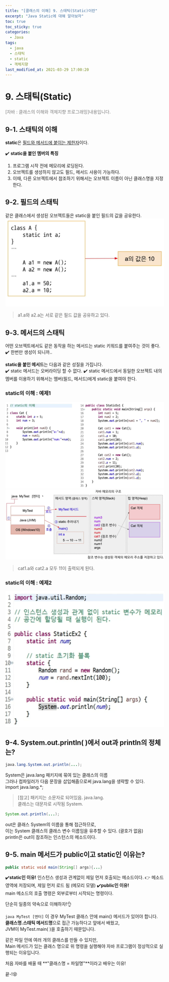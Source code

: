 ```yaml
---
title: "[클래스의 이해] 9. 스태틱(Static)이란"
excerpt: "Java Static에 대해 알아보자"
toc: true
toc_sticky: true
categories:
  - Java
tags:
  - java
  - 스태틱
  - static
  - 객체지향
last_modified_at: 2021-03-29 17:00:20
---
```


# 9. 스태틱(Static)
<span style="color:grey">[자바 : 클래스의 이해와 객체지향 프로그래밍]내용입니다.</span>
  
## 9-1. 스태틱의 이해
**static**은 <u>필드와 메서드에 붙이는 제한자</u>이다.  

✔️ **static을 붙인 멤버의 특징**  
1. 프로그램 시작 전에 메모리에 로딩된다.
2. 오브젝트를 생성하지 않고도 필드, 메서드 사용이 가능하다.
3. 이때, 다른 오브젝트에서 참조하기 위해서는 오브젝트 이름이 아닌 클래스명을 지정한다.

## 9-2. 필드의 스태틱
같은 클래스에서 생성된 오브젝트들은 static을 붙인 필드의 값을 공유한다.  
![이미지](/assets/images/JAVA/static/static1.png)
> a1.a와 a2.a는 서로 같은 필드 값을 공유하고 있다.

## 9-3. 메서드의 스태틱
어떤 오브젝트에서도 같은 동작을 하는 메서드는 static 키워드를 붙여주는 것이 좋다.  
✔️ 한번만 생성이 되니까..  

**static을 붙인 메서드**는 다음과 같은 성질을 가집니다.  
✔️ static 메서드는 오버라이딩 할 수 없다.
✔️ static 메서드에서 동일한 오브젝트 내의 멤버를 이용하기 위해서는 멤버(필드, 메서드)에게 static을 붙여야 한다. 

### static의 이해 : 예제1
![이미지](/assets/images/JAVA/static/static2.png)
![이미지](/assets/images/JAVA/static/static3.png)

> cat1.a와 cat2.a 모두 11이 출력되게 된다.

### static의 이해 : 예제2
![이미지](/assets/images/JAVA/static/static4.png)

## 9-4. System.out.println( )에서 out과 println의 정체는?

```java
java.lang.System.out.println(...);
```
System은 java.lang 패키지에 묶여 있는 클래스의 이름  
그러나 컴파일러가 다음 문장을 삽입해줌으로써 java.lang을 생략할 수 있다.  
import java.lang.*;  
  
> [참고]
> 패키지는 소문자로 되어있음. java.lang.  
> 클래스는 대문자로 시작됨 System.  
  
```java
System.out.println(...);
```
out은 클래스 System의 이름을 통해 접근하므로,  
이는 System 클래스의 클래스 변수 이름임을 유추할 수 있다. (괄호가 없음)  
println은 out이 참조하는 인스턴스의 메소드이다.  

## 9-5. main 메서드가 public이고 static인 이유는?

```java
public static void main(String[] args){...}
```
✔️**static인 이유!**
  인스턴스 생성과 관계없이 제일 먼저 호출되는 메소드이다.
  👉 메소드 영역에 저장되며, 제일 먼저 로드 됨 (메모리 모델)
✔️**public인 이유!**  
main 메소드의 호출 명령은 외부로부터 시작되는 명령이다.  

단순히 일종의 약속으로 이해하자!👌  

`java MyTest [엔터]`
이 경우 MyTest 클래스 안에 main() 메서드가 있어야 합니다.  
**클래스명.스태틱 메서드명**으로 접근 가능하다고 앞에서 배웠고,  
JVM이 MyTest.main( )을 호출하기 때문입니다.  
  
같은 파일 안에 여러 개의 클래스를 만들 수 있지만,  
Main 메서드가 있는 클래스 명으로 위 명령을 실행해야 자바 프로그램이 정상적으로 실행되는 이유입니다.  
  
처음 자바를 배울 때 **"클래스명 = 파일명"**이라고 배우는 이유!

  

끝-!😵